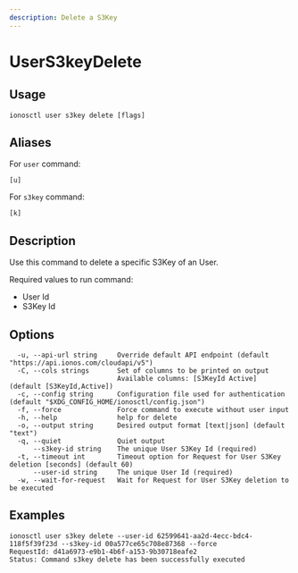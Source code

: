 ```yaml
---
description: Delete a S3Key
---
```


# UserS3keyDelete

## Usage

```text
ionosctl user s3key delete [flags]
```

## Aliases

For `user` command:
```text
[u]
```

For `s3key` command:
```text
[k]
```

## Description

Use this command to delete a specific S3Key of an User.

Required values to run command:

* User Id
* S3Key Id

## Options

```text
  -u, --api-url string     Override default API endpoint (default "https://api.ionos.com/cloudapi/v5")
  -C, --cols strings       Set of columns to be printed on output 
                           Available columns: [S3KeyId Active] (default [S3KeyId,Active])
  -c, --config string      Configuration file used for authentication (default "$XDG_CONFIG_HOME/ionosctl/config.json")
  -f, --force              Force command to execute without user input
  -h, --help               help for delete
  -o, --output string      Desired output format [text|json] (default "text")
  -q, --quiet              Quiet output
      --s3key-id string    The unique User S3Key Id (required)
  -t, --timeout int        Timeout option for Request for User S3Key deletion [seconds] (default 60)
      --user-id string     The unique User Id (required)
  -w, --wait-for-request   Wait for Request for User S3Key deletion to be executed
```

## Examples

```text
ionosctl user s3key delete --user-id 62599641-aa2d-4ecc-bdc4-118f5f39f23d --s3key-id 00a577ce65c708e87368 --force 
RequestId: d41a6973-e9b1-4b6f-a153-9b30718eafe2
Status: Command s3key delete has been successfully executed
```

